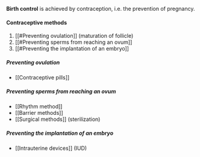 **Birth control** is achieved by contraception, i.e. the prevention of pregnancy.

#### Contraceptive methods
1. [[#Preventing ovulation]] (maturation of follicle)
2. [[#Preventing sperms from reaching an ovum]]
3. [[#Preventing the implantation of an embryo]]

##### Preventing ovulation
- [[Contraceptive pills]]

##### Preventing sperms from reaching an ovum
- [[Rhythm method]]
- [[Barrier methods]]
- [[Surgical methods]] (sterilization)

##### Preventing the implantation of an embryo
- [[Intrauterine devices]] (IUD)